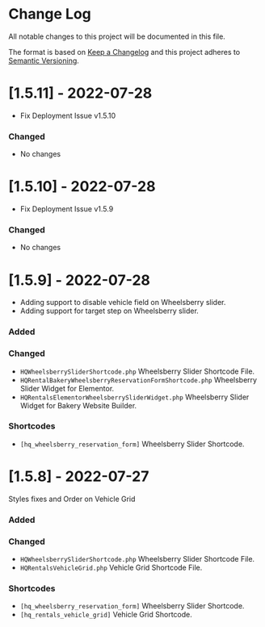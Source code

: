 
# Change Log
All notable changes to this project will be documented in this file.

The format is based on [Keep a Changelog](http://keepachangelog.com/)
and this project adheres to [Semantic Versioning](http://semver.org/).


# [1.5.11] - 2022-07-28

- Fix Deployment Issue v1.5.10

### Changed

- No changes

# [1.5.10] - 2022-07-28

- Fix Deployment Issue v1.5.9

### Changed

- No changes

# [1.5.9] - 2022-07-28

- Adding support to disable vehicle field on Wheelsberry slider.
- Adding support for target step on Wheelsberry slider.

### Added

### Changed
- ```HQWheelsberrySliderShortcode.php``` Wheelsberry Slider Shortcode File.
- ```HQRentalBakeryWheelsberryReservationFormShortcode.php``` Wheelsberry Slider Widget for Elementor.
- ```HQRentalsElementorWheelsberrySliderWidget.php``` Wheelsberry Slider Widget for Bakery Website Builder.
### Shortcodes
- ```[hq_wheelsberry_reservation_form]``` Wheelsberry Slider Shortcode.

# [1.5.8] - 2022-07-27

Styles fixes and Order on Vehicle Grid

### Added

### Changed
- ```HQWheelsberrySliderShortcode.php``` Wheelsberry Slider Shortcode File.
- ```HQRentalsVehicleGrid.php``` Vehicle Grid Shortcode File.
### Shortcodes
- ```[hq_wheelsberry_reservation_form]``` Wheelsberry Slider Shortcode.
- ```[hq_rentals_vehicle_grid]``` Vehicle Grid Shortcode.